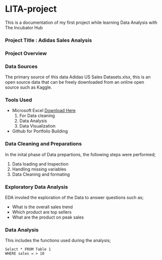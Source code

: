 # LITA-project
This is a documentation of my first project while learning Data Analysis with The Incubator Hub
### Project Title : Adidas Sales Analysis

### Project Overview


### Data Sources
The primary source of this data Adidas US Sales Datasets.xlsx, this is an open source data that can be freely downloaded from an online open source such as Kaggle.

### Tools Used
- Microsoft Excel [Download Here](https://www.microsoft.com)
    1. For Data cleaning
    2. Data Analysis 
    3. Data Visualization 
- Github for Portfolio Building 

### Data Cleaning and Preparations
In the inital phase of Data prepartions, the following steps were performed;
  1. Data loading and Inspection
  2. Handling missing variables
  3. Data Cleaning and formating
### Exploratory Data Analysis
EDA involed the exploration of the Data to answer questions such as;
  -  What is the overall sales trend
  -  Which product are top sellers
  -  What are the product on peak sales 
### Data Analysis
This includes the functions used during the analysis;

``` Excel
Select * FROM Table 1
WHERE sales = > 10
